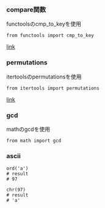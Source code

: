 ### compare関数
functoolsのcmp_to_keyを使用
```
from functools import cmp_to_key
```
[link](./compare_function.py)

### permutations
itertoolsのpermutationsを使用
```
from itertools import permutations
```
[link](./permutations.py)

### gcd
mathのgcdを使用
```
from math import gcd
```

### ascii
```
ord('a')
# result
# 97

chr(97)
# result
# 'a'
